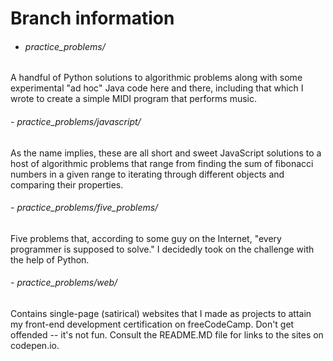 # Branch information


- ###### practice_problems/

A handful of Python solutions to algorithmic problems along with some experimental "ad hoc" Java code here and there, including that which I wrote to create a simple MIDI program that performs music.

###### -  practice_problems/javascript/

As the name implies, these are all short and sweet JavaScript solutions to a host of algorithmic problems that range from finding the sum of fibonacci numbers in a given range to iterating through different objects and comparing their properties.       

###### -  practice_problems/five_problems/

Five problems that, according to some guy on the Internet, "every programmer is supposed to solve." I decidedly took on the challenge with the help of Python.


###### - practice_problems/web/

Contains single-page (satirical) websites that I made as projects to attain my front-end development certification on freeCodeCamp. Don't get offended -- it's not fun. Consult the README.MD file for links to the sites on codepen.io.




